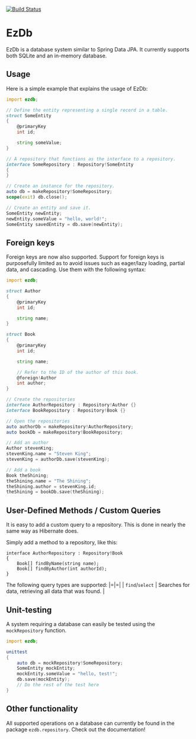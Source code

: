 [![Build Status](https://jenkins.ruska.space/buildStatus/icon?job=ezdb%2Fmaster)](https://jenkins.ruska.space/job/ezdb/job/master/)

# EzDb
EzDb is a database system similar to Spring Data JPA.
It currently supports both SQLite and an in-memory database.

## Usage
Here is a simple example that explains the usage of EzDb:

```d
import ezdb;

// Define the entity representing a single record in a table.
struct SomeEntity
{
	@primaryKey
	int id;

	string someValue;
}

// A repository that functions as the interface to a repository.
interface SomeRepository : Repository!SomeEntity
{
}

// Create an instance for the repository.
auto db = makeRepository!SomeRepository;
scope(exit) db.close();

// Create an entity and save it.
SomeEntity newEntity;
newEntity.someValue = "hello, world!";
SomeEntity savedEntity = db.save(newEntity);
```

## Foreign keys
Foreign keys are now also supported.
Support for foreign keys is purposefully limited as to avoid issues such as
eager/lazy loading, partial data, and cascading.
Use them with the following syntax:

```d
import ezdb;

struct Author
{
	@primaryKey
	int id;

	string name;
}

struct Book
{
	@primaryKey
	int id;

	string name;

	// Refer to the ID of the author of this book.
	@foreign!Author
	int author;
}

// Create the repositories
interface AuthorRepository : Repository!Author {}
interface BookRepository : Repository!Book {}

// Open the repositories
auto authorDb = makeRepository!AuthorRepository;
auto bookDb = makeRepository!BookRepository;

// Add an author
Author stevenKing;
stevenKing.name = "Steven King";
stevenKing = authorDb.save(stevenKing);

// Add a book
Book theShining;
theShining.name = "The Shining";
theShining.author = stevenKing.id;
theShining = bookDb.save(theShining);
```

## User-Defined Methods / Custom Queries
It is easy to add a custom query to a repository.
This is done in nearly the same way as Hibernate does.

Simply add a method to a repository, like this:
```
interface AuthorRepository : Repository!Book
{
	Book[] findByName(string name);
	Book[] findByAuthor(int authorId);
}
```

The following query types are supported:
|=|=|
| `find`/`select` | Searches for data, retrieving all data that was found. |

## Unit-testing
A system requiring a database can easily be tested using the `mockRepository` function.
```d
import ezdb;

unittest
{
	auto db = mockRepository!SomeRepository;
	SomeEntity mockEntity;
	mockEntity.someValue = "hello, test!";
	db.save(mockEntity);
	// Do the rest of the test here
}
```

## Other functionality
All supported operations on a database can currently be found in the package `ezdb.repository`.
Check out the documentation!
